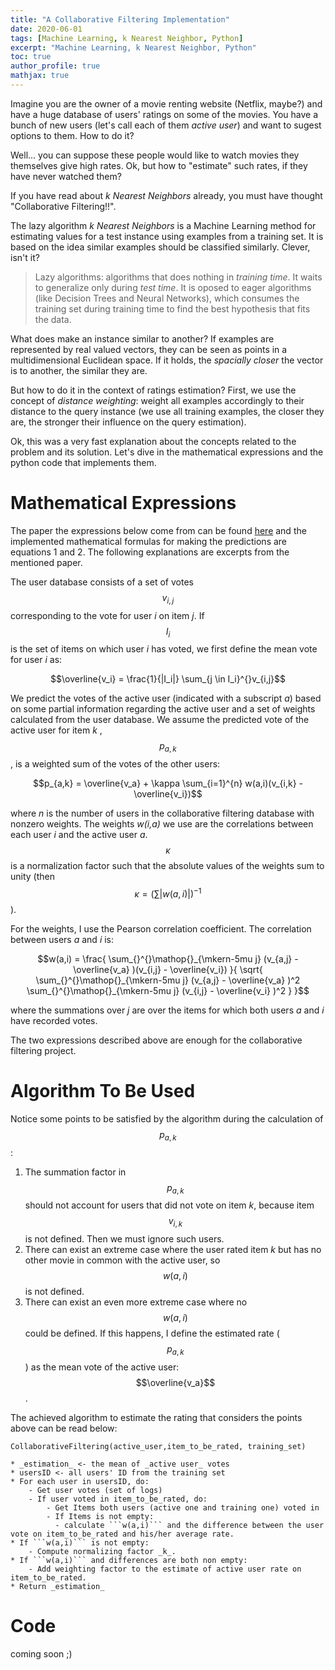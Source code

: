 ```yaml
---
title: "A Collaborative Filtering Implementation"
date: 2020-06-01
tags: [Machine Learning, k Nearest Neighbor, Python]
excerpt: "Machine Learning, k Nearest Neighbor, Python"
toc: true
author_profile: true
mathjax: true
---
```


Imagine you are the owner of a movie renting website (Netflix, maybe?) and have a huge database of users' ratings on some of the movies. You have a bunch of new users (let's call each of them _active user_) and want to sugest options to them. How to do it?

Well... you can suppose these people would like to watch movies they themselves give high rates. Ok, but how to "estimate" such rates, if they have never watched them?

If you have read about _k Nearest Neighbors_ already, you must have thought "Collaborative Filtering!!".

The lazy algorithm _k Nearest Neighbors_ is a Machine Learning method for estimating values for a test instance using examples from a training set. It is based on the idea similar examples should be classified similarly. Clever, isn't it?

> Lazy algorithms: algorithms that does nothing in _training time_. It waits to generalize only during _test time_. It is oposed to eager algorithms (like Decision Trees and Neural Networks), which consumes the training set during training time to find the best hypothesis that fits the data.  

What does make an instance similar to another? If examples are represented by real valued vectors, they can be seen as points in a multidimensional Euclidean space. If it holds, the _spacially closer_ the vector is to another, the similar they are.

But how to do it in the context of ratings estimation? First, we use the concept of _distance weighting_: weight all examples accordingly to their distance to the query instance (we use all training examples, the closer they are, the stronger their influence on the query estimation).

Ok, this was a very fast explanation about the concepts related to the problem and its solution. Let's dive in the mathematical expressions and the python code that implements them.

# Mathematical Expressions

 The paper the expressions below come from can be found [here](https://courses.cs.washington.edu/courses/csep546/17au/psetwww/2/algsweb.pdf) and the implemented mathematical formulas for making the predictions are equations 1 and 2. The following explanations are excerpts from the mentioned paper.

The user database consists of a set of votes $$v_{i,j}$$ corresponding to the vote for user _i_ on item _j_. If $$I_i$$ is the set of items on which user _i_ has voted, we first define the mean vote for user _i_ as:

$$\overline{v_i} = \frac{1}{|I_i|} \sum_{j \in I_i}^{}v_{i,j}$$

We predict the votes of the active user (indicated with a subscript _a_) based on some partial information regarding the active user and a set of weights calculated from the user database. We assume the predicted vote of the active user for item _k_ , $$p_{a,k}$$, is a weighted sum of the votes of the other users:

$$p_{a,k} = \overline{v_a} + \kappa \sum_{i=1}^{n} w(a,i)(v_{i,k} - \overline{v_i})$$

where _n_ is the number of users in the collaborative filtering database with nonzero weights. The weights _w(i,a)_ we use are the correlations between each user _i_ and the active user _a_. $$\kappa$$ is a normalization factor such that the absolute values of the weights sum to unity (then $$\kappa = (\sum \vert w(a,i) \vert )^{-1}$$).

For the weights, I use the Pearson correlation coefficient. The correlation between users _a_ and _i_ is:

$$w(a,i) = \frac{ \sum_{}^{}\mathop{}_{\mkern-5mu j} (v_{a,j} - \overline{v_a} )(v_{i,j} - \overline{v_i}) }{ \sqrt{ \sum_{}^{}\mathop{}_{\mkern-5mu j} (v_{a,j} - \overline{v_a} )^2  \sum_{}^{}\mathop{}_{\mkern-5mu j} (v_{i,j} - \overline{v_i} )^2 } }$$

where the summations over _j_ are over the items for which both users _a_ and _i_ have recorded votes.

The two expressions described above are enough for the collaborative filtering project.

# Algorithm To Be Used

Notice some points to be satisfied by the algorithm during the calculation of $$p_{a,k}$$:
1. The summation factor in $$p_{a,k}$$ should not account for users that did not vote on item _k_, because item $$v_{i,k}$$ is not defined. Then we must ignore such users.
2. There can exist an extreme case where the user rated item _k_ but has no other movie in common with the active user, so $$w(a,i)$$ is not defined. 
3. There can exist an even more extreme case where no $$w(a,i)$$ could be defined. If this happens, I define the estimated rate ($$p_{a,k}$$) as the mean vote of the active user: $$\overline{v_a}$$.

The achieved algorithm to estimate the rating that considers the points above can be read below:

```
CollaborativeFiltering(active_user,item_to_be_rated, training_set)

* _estimation_ <- the mean of _active user_ votes
* usersID <- all users' ID from the training set 
* For each user in usersID, do:
    - Get user votes (set of logs)
    - If user voted in item_to_be_rated, do:
        - Get Items both users (active one and training one) voted in
        - If Items is not empty:
          - calculate ```w(a,i)``` and the difference between the user vote on item_to_be_rated and his/her average rate.
* If ```w(a,i)``` is not empty:
    - Compute normalizing factor _k_.
* If ```w(a,i)``` and differences are both non empty:
    - Add weighting factor to the estimate of active user rate on item_to_be_rated.
* Return _estimation_
```

# Code

coming soon ;)